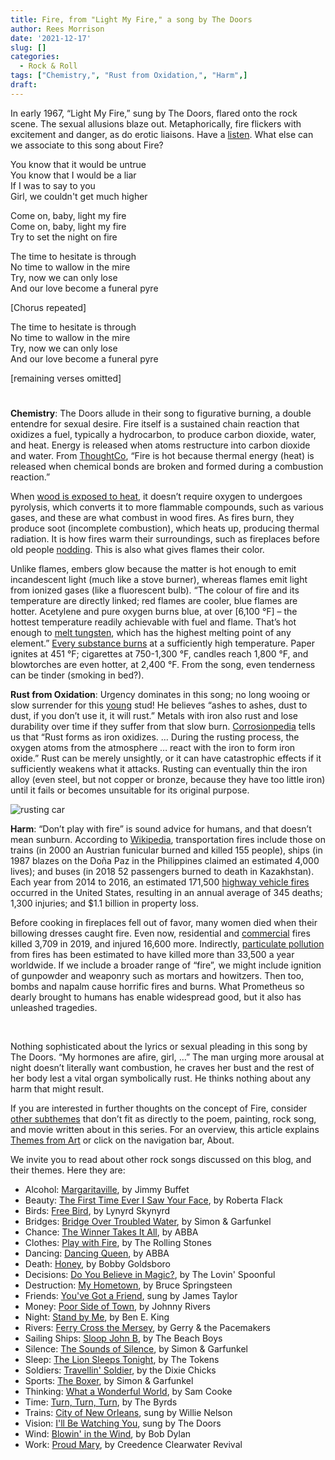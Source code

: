 ```yaml
---
title: Fire, from "Light My Fire," a song by The Doors
author: Rees Morrison
date: '2021-12-17'
slug: []
categories:
  - Rock & Roll
tags: ["Chemistry,", "Rust from Oxidation,", "Harm",]
draft:
---
```


In early 1967, “Light My Fire,” sung by The Doors, flared onto the rock scene.  The sexual allusions blaze out.  Metaphorically, fire flickers with excitement and danger, as do erotic liaisons.  Have a [listen](https://www.youtube.com/watch?v=4sb27l41e6E).  What else can we associate to this song about Fire?

<!--more-->

You know that it would be untrue  
You know that I would be a liar  
If I was to say to you  
Girl, we couldn't get much higher  

Come on, baby, light my fire  
Come on, baby, light my fire  
Try to set the night on fire  

The time to hesitate is through  
No time to wallow in the mire  
Try, now we can only lose  
And our love become a funeral pyre  

[Chorus repeated]

The time to hesitate is through  
No time to wallow in the mire  
Try, now we can only lose  
And our love become a funeral pyre  

[remaining verses omitted]

# <poem lyric end>

**Chemistry**:  The Doors allude in their song to figurative burning, a double entendre for sexual desire.  Fire itself is a sustained chain reaction that oxidizes a fuel, typically a hydrocarbon, to produce carbon dioxide, water, and heat.  Energy is released when atoms restructure into carbon dioxide and water.  From [ThoughtCo](https://www.thoughtco.com/why-is-fire-hot-607320), “Fire is hot because thermal energy (heat) is released when chemical bonds are broken and formed during a combustion reaction.”

When [wood is exposed to heat](https://qchu.wordpress.com/2016/05/26/whats-a-fire-and-why-does-it-whats-the-word-burn/), it doesn’t require oxygen to undergoes pyrolysis, which converts it to more flammable compounds, such as various gases, and these are what combust in wood fires.  As fires burn, they produce soot (incomplete combustion), which heats up, producing thermal radiation.  It is how fires warm their surroundings, such as fireplaces before old people [nodding](Old).  This is also what gives flames their color.

Unlike flames, embers glow because the matter is hot enough to emit incandescent light (much like a stove burner), whereas flames emit light from ionized gases (like a fluorescent bulb). “The colour of fire and its temperature are directly linked; red flames are cooler, blue flames are hotter. Acetylene and pure oxygen burns blue, at over [6,100 °F] – the hottest temperature readily achievable with fuel and flame. That’s hot enough to [melt tungsten](https://www.coopersfire.com/news/whats-the-hottest-temperature-possible/), which has the highest melting point of any element.”  [Every substance burns](https://www.thoughtco.com/flame-temperatures-table-607307) at a sufficiently high temperature.  Paper ignites at 451 °F; cigarettes at 750-1,300 °F, candles reach 1,800 °F, and blowtorches are even hotter, at 2,400 °F.   From the song, even tenderness can be tinder (smoking in bed?).

**Rust from Oxidation**:   Urgency dominates in this song; no long wooing or slow surrender for this [young](https://themesfromart.com/post/2021-12-17-fire-from-when-you-are-old-a-poem-by-william-butler-yeats/fireold/) stud!  He believes “ashes to ashes, dust to dust, if you don’t use it, it will rust.”  Metals with iron also rust and lose durability over time if they suffer from that slow burn.   [Corrosionpedia](https://www.corrosionpedia.com/definition/992/rust) tells us that “Rust forms as iron oxidizes.  … During the rusting process, the oxygen atoms from the atmosphere … react with the iron to form iron oxide.”  Rust can be merely unsightly, or it can have catastrophic effects if it sufficiently weakens what it attacks.  Rusting can eventually thin the iron alloy (even steel, but not copper or bronze, because they have too little iron) until it fails or becomes unsuitable for its original purpose.

![rusting car](/media/FireRust.jpg)

**Harm**:  “Don’t play with fire” is sound advice for humans, and that doesn’t mean sunburn.  According to [Wikipedia](https://en.wikipedia.org/wiki/List_of_transportation_fires), transportation fires include those on trains (in 2000 an Austrian funicular burned and killed 155 people), ships (in 1987 blazes on the Doña Paz in the Philippines claimed an estimated 4,000 lives); and buses (in 2018 52 passengers burned to death in Kazakhstan).  Each year from 2014 to 2016, an estimated 171,500 [highway vehicle fires]( https://www.usfa.fema.gov/downloads/pdf/statistics/v19i2.pdf) occurred in the United States, resulting in an annual average of 345 deaths; 1,300 injuries; and $1.1 billion in property loss.

Before cooking in fireplaces fell out of favor, many women died when their billowing dresses caught fire.  Even now, residential and [commercial](https://themesfromart.com/post/2021-12-17-fire-from-the-towering-inferno-a-film-with-paul-newman-steve-mcqueen-fred-astaire-and-faye-dunaway/firetowering/) fires killed 3,709 in 2019, and injured 16,600 more.  Indirectly, [particulate pollution](https://www.usnews.com/news/health-news/articles/2021-09-09/wildfires-cause-more-than-33-000-deaths-globally-each-year) from fires has been estimated to have killed more than 33,500 a year worldwide.  If we include a broader range of “fire”, we might include ignition of gunpowder and weaponry such as mortars and howitzers.  Then too, bombs and napalm cause horrific fires and burns.   What Prometheus so dearly brought to humans has enable widespread good, but it also has unleashed tragedies.

&nbsp;

Nothing sophisticated about the lyrics or sexual pleading in this song by The Doors.  “My hormones are afire, girl, …”  The man urging more arousal at night doesn’t literally want combustion, he craves her bust and the rest of her body lest a vital organ symbolically rust.  He thinks nothing about any harm that might result.

If you are interested in further thoughts on the concept of Fire, consider [other subthemes](https://themesfromart.com/post/2021-12-17-fire-additional-subthemes/fireaddl/) that don’t fit as directly to the poem, painting, rock song, and movie written about in this series.  For an overview, this article explains [Themes from Art](http://bit.ly/3sRXopI) or click on the navigation bar, About.

We invite you to read about other rock songs discussed on this blog, and their themes.  Here they are: 

* Alcohol: [Margaritaville](https://themesfromart.com/post/2021-02-01-alcohol-margaritaville-buffet/alcoholmargarita/), by Jimmy Buffet
* Beauty: [The First Time Ever I Saw Your Face](https://themesfromart.com/post/2021-04-21-beautyflack/beautyflack/), by Roberta Flack
* Birds: [Free Bird]( https://themesfromart.com/post/2021-06-07-birds-free-bird-a-song-by-lynyrd-skynyrd/birdsfreebird/), by Lynyrd Skynyrd
* Bridges: [Bridge Over Troubled Water](https://themesfromart.com/post/2021-07-26-bridges-from-bridge-over-troubled-waters-a-song-by-simon-garfunkel/bridgestroubled/), by Simon & Garfunkel
* Chance: [The Winner Takes It All](https://themesfromart.com/post/2021-03-14-chancechurch/chancechurch/), by ABBA
* Clothes: [Play with Fire](https://themesfromart.com/post/2021-08-30-clothes-from-play-with-fire-a-song-by-the-rolling-stones/clothesfire/), by The Rolling Stones
* Dancing: [Dancing Queen](https://themesfromart.com/post/2021-09-10-dancing-from-dancing-queen-a-song-by-abba/dancingabba/), by ABBA
* Death: [Honey](https://themesfromart.com/post/2021-05-03-death-from-honey-sung-by-bobby-goldsboro/deathhoney/), by Bobby Goldsboro
* Decisions: [Do You Believe in Magic?](https://themesfromart.com/post/2021-02-08-decisions-from-do-you-believe-in-magic-a-song-by-the-lovin-spoonful/decisionsmagicspoonful/), by The Lovin' Spoonful
* Destruction:	[My Hometown](https://themesfromart.com/post/2021-02-18-destruction-from-my-hometown-a-rock-ballad-by-bruce-springsteen/destructhometown/), by Bruce Springsteen
* Friends: [You've Got a Friend](https://themesfromart.com/post/2021-06-20-friends-you-ve-got-a-friend-a-song-by-carol-king-sung-by-james-taylor/friendstaylor/), sung by James Taylor
* Money: [Poor Side of Town](https://themesfromart.com/post/2021-10-15-money-from-poor-side-of-town-a-song-by-johnny-rivers/moneypoor/), by Johnny Rivers
* Night: [Stand by Me](https://themesfromart.com/post/2021-11-05-night-from-stand-by-me-a-song-sung-by-ben-e-king/nightstand/), by Ben E. King
* Rivers: [Ferry Cross the Mersey](https://themesfromart.com/post/2021-10-02-rivers-from-ferry-cross-the-mersey-a-song-by-gerry-the-pacemakers/riversferry/), by Gerry & the Pacemakers
* Sailing Ships: [Sloop John B](https://themesfromart.com/post/2021-06-27-sailingships-from-sloop-john-b-a-rock-song-by-the-beach-boys/sailingshipsjohnb/), by The Beach Boys
* Silence: [The Sounds of Silence](https://themesfromart.com/post/2021-04-08-silencesounds/silencesounds/), by Simon & Garfunkel
* Sleep: [The Lion Sleeps Tonight](https://themesfromart.com/post/2021-09-22-sleep-from-the-lion-sleeps-tonight-a-song-by-the-tokens/sleeplion/), by The Tokens
* Soldiers: [Travellin' Soldier](https://themesfromart.com/post/2021-08-02-soldiers-from-travellin-soldier-a-song-by-the-chicks/soldierschicks/), by the Dixie Chicks
* Sports: [The Boxer](https://themesfromart.com/post/2021-07-12-sports-from-the-boxer-a-song-by-simon-garfunkel/sportsboxer/), by Simon & Garfunkel
* Thinking: [What a Wonderful World](https://themesfromart.com/post/2021-11-22-thinking-what-a-wonderful-world-a-song-sung-by-sam-cooke/thinkingwonderful/), by Sam Cooke
* Time:	[Turn, Turn, Turn](https://themesfromart.com/post/2021-03-08-time-from-turn-turn-turn-by-the-byrds/timeturnturn/), by The Byrds
* Trains: [City of New Orleans](https://themesfromart.com/post/2021-05-10-trainsorleans/trainsorleans/), sung by Willie Nelson
* Vision: [I'll Be Watching You](https://themesfromart.com/post/2021-12-03-vision-from-i-ll-be-watching-you-a-song-by-the-police/visionwatching/), sung by The Doors
* Wind: [Blowin' in the Wind](https://themesfromart.com/post/2021-08-12-wind-from-blowin-in-the-wind-a-song-by-bob-dylan/windblowin/), by Bob Dylan
* Work:	 [Proud Mary](https://themesfromart.com/post/2021-02-26-workproud/workproud/), by Creedence Clearwater Revival